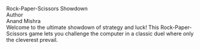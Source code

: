 Rock-Paper-Scissors Showdown
<br>
Author
<br>
Anand Mishra
<br>
Welcome to the ultimate showdown of strategy and luck! This Rock-Paper-Scissors game lets you challenge the computer in a classic duel where only the cleverest prevail.

